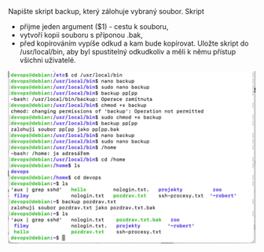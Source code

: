 Napište skript backup, který zálohuje vybraný soubor. Skript
- přijme jeden argument ($1) - cestu k souboru,
- vytvoří kopii souboru s příponou .bak,
- před kopírováním vypíše odkud a kam bude kopírovat.
Uložte skript do /usr/local/bin, aby byl spustitelný odkudkoliv a
měli k němu přístup všichni uživatelé.


![image info](/05/01.png)